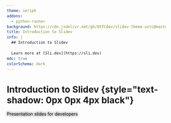 ```yaml
---
theme: seriph
addons:
  - python-runner
background: https://cdn.jsdelivr.net/gh/USTCdev/slidev-theme-ustc@master/assets/backgrounds/bg3.jpg
title: Introduction to Slidev
info: |
  ## Introduction to Slidev 

  Learn more at [Sli.dev](https://sli.dev)
mdc: true
colorSchema: dark
---
```


# Introduction to Slidev {style="text-shadow: 0px 0px 4px black"}

<div />

<div op-80 style="text-shadow: 0px 0px 8px black">
Presentation slides for developers
</div>

<div abs-br m-6 text-xl>
  <a href="https://github.com/slidevjs/slidev" target="_blank" class="slidev-icon-btn !border-none">
    <carbon:logo-github />
  </a>
</div>

<!-- to preload the modules -->
<Demo hidden />

---
transition: fade-out
layout: intro
class: mx-10
---

# Zecyel {.font-mono.text-primary}

<div class="leading-8 opacity-80">
Slidev 团队成员 <br>
FDU 本科 2023级 计算机专业
</div>

<div my-16 w-min grid="~ cols-[40px_1fr] gap-y4" items-center justify-center ml--3>
  <div i-ri-github-line op50 ma text-xl/>
  <div><a href="https://github.com/zecyel" target="_blank">github.com/Zecyel</a></div>
  <div i-fa6-brands-microblog op50 ma text-xl/>
  <div><a href="http://doc.zecyel.xyz" target="_blank">doc.zecyel.xyz</a></div>
  
</div>

<img src="./assets/avatar_zecyel.jpg" rounded-full w-46 abs-tr mt-24 mr-48/>

<div flex="~ gap2">

</div>

---
transition: fade-out
layout: intro
class: mx-10
---

# \_Kerman {.font-mono.text-primary}

<div class="leading-8 opacity-80">
Slidev 团队成员 <br>
USTC 本科 2023级
</div>

<div my-16 w-min grid="~ cols-[40px_1fr] gap-y4" items-center justify-center ml--3>
  <div i-ri-github-line op50 ma text-xl/>
  <div><a href="https://github.com/KermanX" target="_blank">github.com/KermanX</a></div>
  <div i-ri-twitter-x-line op50 ma text-xl/>
  <div><a href="https://x.com/KermanX_" target="_blank">x.com/KermanX_</a></div>
  <div i-ri-bluesky-line op50 ma text-xl/>
  <div><a href="https://bsky.app/profile/kermanx.github.io" target="_blank">bsky.app/profile/KermanX.github.io</a></div>
</div>

<img src="./assets/avatar_kermanx.jpg" rounded-full w-46 abs-tr mt-24 mr-48/>

<div flex="~ gap2">

</div>

---
transition: fade-out
layout: section
---

<div text-5xl pb-2>

Yet Another 

</div>

# Slides Maker?

---
layout: none
zoom: 0.8
preload: false
---

<Demo />

---
transition: slide-left
---

# Math?

Supports $\KaTeX$, a subset of $\LaTeX$.

$$ {1|2|3|4|all}
\begin{aligned}
\nabla \cdot \vec{E} &= \frac{\rho}{\varepsilon_0} \\
\nabla \cdot \vec{B} &= 0 \\
\nabla \times \vec{E} &= -\frac{\partial\vec{B}}{\partial t} \\
\nabla \times \vec{B} &= \mu_0\vec{J} + \mu_0\varepsilon_0\frac{\partial\vec{E}}{\partial t}
\end{aligned}
$$

---
transition: slide-left
---

# Graph?

Mermaid.js / PlantUML / Custom renderer

<div grid grid-cols-2 gap-12>
<div>

````md
  ```mermaid
  graph TB
    A[Start] --> B{Is it working?}
    B -- Yes --> C[Continue]
    B -- No --> D[Fix it]
    D --> B
  ```
````

</div>

```mermaid
graph TB
  A[Start] --> B{Is it working?}
  B -- Yes --> C[Continue]
  B -- No --> D[Fix it]
  D --> B
```

</div>

---
clicks: 2
transition: slide-left
---

# Code? <span v-click="2"> Even editable! </span>

<span v-if="$clicks < 1">It couldn't be simpler!</span>
<span v-else-if="$clicks < 2">"Shiki Magic Move"!</span>
<span v-else>"Monaco Editor"!</span>

<div v-show="$clicks < 2">

````md magic-move
```cpp
#include <stdio.h>

int main() {
  printf("Hello, Slidev!\n");

  for (int i = 0; i < 10; i++) {
    printf("%d\n", i);
  }
}
```

```cpp
#include <iostream>

int main() {
  std::cout << "Hello, Slidev!" << std::endl;

  for (int i : std::views::iota(0, 10)) {
    std::cout << i << std::endl;
  }
}
```
````

</div>

<div v-show="$clicks >= 2">

```ts {monaco}{height: 'auto'}
import { ref, watchEffect } from 'vue'

const a = ref(1)

watchEffect(() => {
  console.log(a.value)
})
```

</div>

---
transition: slide-left
---

# Interactivity?

<Connections class="mt-4"/>

<!-- <iframe v-click fixed right-0 w-120 h-68 top-30  src="https://sli.dev" ></iframe> -->

<iframe v-click fixed right-10 w-120 h-68 top-30 bottom-0  src="https://www.youtube.com/embed/dQw4w9WgXcQ?si=hCnWGH-S8ML-hjau" title="YouTube video player" frameborder="0" allow="accelerometer; autoplay; clipboard-write; encrypted-media; gyroscope; picture-in-picture; web-share" referrerpolicy="strict-origin-when-cross-origin" allowfullscreen></iframe>

---
transition: fade-out
---

# Animation & 3D?

<div class="w-60 relative">
  <div class="relative w-40 h-40">
    <img
      v-motion
      :initial="{ x: 800, y: -100, scale: 1.5, rotate: -50 }"
      :enter="final"
      class="absolute inset-0"
      src="https://sli.dev/logo-square.png"
      alt=""
    />
    <img
      v-motion
      :initial="{ y: 500, x: -100, scale: 2 }"
      :enter="final"
      class="absolute inset-0"
      src="https://sli.dev/logo-circle.png"
      alt=""
    />
    <img
      v-motion
      :initial="{ x: 600, y: 400, scale: 2, rotate: 100 }"
      :enter="final"
      class="absolute inset-0"
      src="https://sli.dev/logo-triangle.png"
      alt=""
    />
  </div>

  <div
    class="text-5xl absolute top-14 left-40 text-[#2B90B6] -z-1"
    v-motion
    :initial="{ x: -80, opacity: 0}"
    :enter="{ x: 0, opacity: 1, transition: { delay: 2000, duration: 1000 } }">
    Slidev
  </div>
</div>


<div v-drag="[474,126,489,410]" v-motion :initial="{opacity: 0}" :enter="{ opacity: 1, transition: { delay: 3000, duration: 2000 } }">
<TresCanvas v-bind="state">
  <Scene />
</TresCanvas>
<div op-80 abs-br>
by <span italic>Alvaro Saburido</span>
</div>
</div>


<!-- vue script setup scripts can be directly used in markdown, and will only affects current page -->
<script setup lang="ts">
const final = {
  x: 0,
  y: 0,
  rotate: 0,
  scale: 1,
  transition: {
    type: 'spring',
    damping: 10,
    stiffness: 20,
    mass: 2
  }
}

import { TresCanvas } from '@tresjs/core';
import { onMounted, reactive, ref } from 'vue';
import { BasicShadowMap, NoToneMapping, SRGBColorSpace } from 'three';
import Scene from './components/Scene.vue';

const state = reactive({
	alpha: true,
	transparent: true,
	shadowMapType: BasicShadowMap,
	outputColorSpace: SRGBColorSpace,
	toneMapping: NoToneMapping,
});
</script>

---
transition: fade-out
---

# Open Source & Free!

<div />

#### 假设：

- 学生 (FDU)
- 没有/几乎没有 JavaScript / HTML / CSS 经验

<div h-2 />

#### 目标：

- 对于学术报告，提高制作效率：
    - 学术幻灯片只需要排版和代码展示，基于文本的方式最为高效
    - 专注于文本内容，自带优雅的样式
- 对于演讲，使你的幻灯片更吸引人
    - 制作可交互的幻灯片
    - Slidev is Hackable，只有想象力是限制


---
layout: section
transition: fade-out
---

<h1>
<span class="text-white!"> Your First </span>
<span class="slidev"> Slidev </span>
</h1>

<style>
.slidev {
  background-color: #2B90B6;
  background-image: linear-gradient(45deg, #4EC5D4 10%, #146b8c 80%);
  background-size: 100%;
  -webkit-background-clip: text;
  -moz-background-clip: text;
  -webkit-text-fill-color: transparent;
  -moz-text-fill-color: transparent;
}
</style>

---

<div op-80> Option 1: </div>

# Stackblitz 在线环境

<div />

<div font-bold text-2xl class="font-[Consolas]" border="b dashed" w-min> https://sli.dev/new </div>

<div float-right mt--20>

优点：无需任何配置，只需要浏览器

缺点：编辑体验不如本地环境

</div>

<img src="./assets/stackblitz.png" />

---

<div op-80> Option 2: </div>

# 本地环境

<div />

1. 安装 Node.js

    - 打开 <span class="font-[Consolas] text-blue border-b ml-1 border-blue"> https://nodejs.org/ </span>
    - 点击下载按钮并安装

2. 换源 (可选)

    打开终端，运行以下命令

```bash
  npm config set registry https://registry.npmmirror.com
```

---

<div op-80> 本地环境 </div>

# 创建 Slidev 项目

- 打开终端 [（桌面/文件夹中右键，选择“在终端中打开”）]{.op-80.text-sm}

- 创建 Slidev 项目

```bash
  npm create slidev@latest
```

- 进入项目目录

```bash
  cd my-slidev
```

- 打开 VSCode

```bash
  code .
```

---

<div op-80> 本地环境 </div>

# 运行 Slidev

<div />

打开终端（推荐使用 VSCode 内置终端），执行以下命令：

```bash
npm run dev
```

会自动打开一个浏览器窗口，显示你的幻灯片

尝试编辑 `slides.md` 文件，保存后浏览器会自动更新内容

---

<div op-80> 本地环境 </div>

# VSCode 拓展

<div />

搜索 “Slidev”，安装拓展

<v-clicks at="1">

- [点击 Slidev 图标]{.text-red}
- [幻灯片导航]{.text-yellow}
- [幻灯片预览]{.text-green}

</v-clicks>

<img src="./assets/vscode.png" fixed right-0 top-0 bottom-0 h-full />

<div v-click border="2 red rounded" v-drag="[510,283,44,43]" />

<div v-click border="2 yellow rounded" v-drag="[555,46,216,276]" />

<div v-click border="2 green rounded" v-drag="[555,323,216,214]" />

---

# 用户界面

<div />

<div grid grid-cols-2 gap-12>
<div>

#### 导航栏 {.mb-2}

- <carbon-maximize /> 全屏播放
- <carbon-arrow-left /><carbon-arrow-right /> 上一步/下一步
- <carbon-apps /> 幻灯片列表
- <carbon-user-avatar /> 打开摄像头
- <carbon-video /> 录制演讲
- <carbon-pen /> 绘图
- <carbon-text-annotation-toggle /> 编辑幻灯片


</div>
<div>

#### 快捷键 {.mb-2}

- <carbon-arrow-left /><carbon-arrow-right /><span class="acc-key"> SPACE </span> 上一步/下一步
- <carbon-arrow-up /><carbon-arrow-down /> 上一张/下一张 <span ml-1 op-80>(跳过动画)</span>
- <span class="acc-key"> F </span> 全屏

</div>
</div>

<svg v-drag="[317,275,128,239,12]" op-60 width="275" height="463" viewBox="0 0 275 463" fill="none" xmlns="http://www.w3.org/2000/svg">
<path d="M134.511 461.181C134.611 462.004 135.359 462.589 136.181 462.489L149.582 460.858C150.405 460.758 150.99 460.01 150.89 459.187C150.79 458.365 150.042 457.78 149.22 457.88L137.308 459.33L135.858 447.418C135.758 446.595 135.01 446.01 134.187 446.11C133.365 446.21 132.78 446.958 132.88 447.78L134.511 461.181ZM1.17697 6.48952C51.5194 0.508233 102.808 3.25775 146.963 16.3754C191.121 29.4936 228.037 52.9439 249.849 88.2878C271.644 123.605 278.503 171.033 262.098 232.425C245.685 293.845 206.001 369.162 134.819 460.075L137.181 461.925C208.499 370.838 248.44 295.155 264.996 233.2C281.559 171.217 274.731 122.895 252.401 86.7122C230.088 50.556 192.442 26.7564 147.818 13.4996C103.192 0.24223 51.4806 -2.50825 0.823027 3.51048L1.17697 6.48952Z" fill="white" stroke-dasharray="4 4" />
</svg>

<div border="t-2 r-2 dashed white op-60" fixed left-0 bottom-0 w-90 h-10 />

<style>
.slidev-icon {
  @apply ml-2 border border-#777 border-rounded border-op-50 p-1 text-2xl mb--1;
}
.acc-key {
  @apply mx-2 border border-#777 border-rounded border-op-50 p-1 text-4 leading-5 mb--1 min-w-7 inline-block text-center;
}
</style>

---
layout: section
---

# 语法介绍

---

# Markdown

<div />

<div grid grid-cols-2 gap-12>
<div>

幻灯片的内容使用 Markdown 语法编写

```md
# 标题

- 列表项 1
- 列表项 2

**粗体** *斜体* ~~删除线~~

[链接](https://sli.dev)
```

</div>
<div mt-14>

# 标题

- 列表项 1
- 列表项 2

**粗体** *斜体* ~~删除线~~

[链接](https://sli.dev){.text-blue}

</div>
</div>

<style>
li {
  @apply !leading-8;
}
</style>

---
clicks: 3
---

# HTML & Vue

<div />

HTML 和 Vue 提供更强大的灵活性

<div grid grid-cols-2 gap-12>
<div>

```md
<div style="color: red">
  Some HTML
</div>
<div v-for="i in 3">{{ 2**i }}</div>
```

</div>
<div mt-1>

<div style="color: red">
  Some HTML
</div>

<div v-for="i in 3">{{ 2**i }}</div>

</div>
</div>

<div v-click grid grid-cols-4 gap-4 mt-16>
<div border="2 #74c7ec rounded-xl" bg="#74c7ec op-20" py-2 px-4 min-h-26 max-h-max>
Markdown <span text-xs op-90>(Standard)</span>
<div border="2 #e0744c rounded-xl" bg="#e0744c op-20" py-2 px-4 mt-1>
HTML
</div>
</div>
<div border="2 #42d392 rounded-xl" bg="#42d392 op-20" py-2 px-4 min-h-26 max-h-max>
Vue
<div border="2 #e0744c rounded-xl" bg="#e0744c op-20" py-2 px-4 mt-1>
HTML
</div>
</div>
<div col-span-2 flex gap-4 v-click="2">
<carbon-arrow-right text-3xl mt-8/>
<div flex-grow border="2 #2a90b5 rounded-xl" bg="#2a90b5 op-20" py-2 px-4 transition-all duration-500 h-26 :class="$clicks > 2 ? 'h-42' : ''">
Slidev Syntax
<div flex children:flex-grow gap-4 children:text-center>
<div border="2 #74c7ec rounded-xl" bg="#74c7ec op-20" py-2 px-4 mt-1>
Markdown
</div>
<div border="2 #42d392 rounded-xl" bg="#42d392 op-20" py-2 px-4 mt-1>
Vue
</div>
<div border="2 #e0744c rounded-xl" bg="#e0744c op-20" py-2 px-4 mt-1>
HTML
</div>
</div>
<div border="2 #aaaaaa rounded-xl" bg="#aaaaaa op-20" py-2 px-4 mt-4 mb-2 transition forward:delay-200 op-0 :class="$clicks > 2 ? 'op-100' : ''">
Custom Syntax
</div>
</div>
</div>
</div>

---

# UnoCSS

<div />

CSS 和 UnoCSS 提供更多的样式选择

需要一些学习。可能比 LaTeX 更简单和直观

<div grid grid-cols-2 gap-12>
<div flex flex-col gap-4>

```md
<div text-blue> Text color </div>

<div text-2xl> Text size </div>

<div border="1 blue"> Border </div>

<div bg="blue op-40"> Background </div>

<div pl-8> Padding </div>
```

</div>

<div mt-1 flex flex-col gap-6>
<div text-blue> Text color </div>

<div text-2xl mt--1> Text size </div>

<div border="1 blue"> Border </div>

<div bg="blue op-40"> Background </div>

<div pl-8> Padding </div>

</div>
</div>

---

# 常用布局

基于 Web 的幻灯片有更多的布局选择

<div mt--4 />

- Grid：静态分配空间

<div grid grid-cols-2 gap-12>

```md
<div grid grid-cols-2 gap-4>
  <div border p-2> Left  </div>
  <div border p-2> Right </div>
</div>
```

<div grid grid-cols-2 gap-4 p-2 :className="className">
<div border p-2> Left  </div>
<div border p-2> Right </div>
</div>
</div>

- Flex：动态分配空间

<div grid grid-cols-2 gap-12>

<div w-100>

```md
<div flex gap-4>
  <div border p-2> Item  </div>
  <div border p-2> Large Item </div>
  <div border p-2 flex-grow> Rest </div>
</div>
```

</div>

<div flex gap-4 p-2 :className="className">
<div border p-2> Item  </div>
<div border p-2> Large Item </div>
<div border p-2 flex-grow> Rest </div>
</div>
</div>

<div v-click mt-2 text-xl flex items-bottom>
<simple-icons-mdnwebdocs text-blue mr-3 /><span>MDN Web Docs</span>
<a href="https://developer.mozilla.org/zh-CN/" class="font-[Consolas] ml-6 text-lg block mt-0.5 align-bottom"> https://developer.mozilla.org/zh-CN/ </a>
</div>

<!-- <div grid grid-cols-3>
<label><input type="checkbox" v-model="item1" :disabled="item1" /><code> items-start </code></label>
<label><input type="checkbox" v-model="item2" :disabled="item2" /><code> items-center </code></label>
<label><input type="checkbox" v-model="item3" :disabled="item3" /><code> items-end </code></label>
<label><input type="checkbox" v-model="justify1" :disabled="justify1" /><code> justify-start </code></label>
<label><input type="checkbox" v-model="justify2" :disabled="justify2" /><code> justify-center </code></label>
<label><input type="checkbox" v-model="justify3" :disabled="justify3" /><code> justify-end </code></label>
</div> -->

<script setup>
import { ref, computed } from 'vue'
const items = ref(0)
const justify = ref(0)
const item1 = computed({ get: () => items.value == 0, set: () => items.value = 0 })
const item2 = computed({ get: () => items.value == 1, set: () => items.value = 1 })
const item3 = computed({ get: () => items.value == 2, set: () => items.value = 2 })
const justify1 = computed({ get: () => justify.value == 0, set: () => justify.value = 0 })
const justify2 = computed({ get: () => justify.value == 1, set: () => justify.value = 1 })
const justify3 = computed({ get: () => justify.value == 2, set: () => justify.value = 2 })
const className = computed(() => {
  return [
    'items-start',
    'items-center',
    'items-end',
  ][items.value] + ' ' + [
    'justify-start',
    'justify-center',
    'justify-end',
  ][justify.value]
})
</script>

---

# 分隔幻灯片

以上是单张幻灯片的编写方式，如何编写多张幻灯片？

```md
# 第一页

第一页的内容

---

# 第二页

第二页的内容
```

<div mt-8 op-80>

注：VSCode 拓展会使用蓝色线条突出分隔符

</div>

---

# 配置幻灯片

为幻灯片添加属性！

```md
---
theme: seriph
---

# 第一张幻灯片

---
layout: intro
---

# 第二页的布局是 intro！

---

# 第三页没有任何配置
```

<div v-click rounded-xl border="2 yellow" v-drag="[61,141,221,80]" />

<div v-after text-yellow v-drag="[302,132,363,NaN]">

第一页前的配置是 `Headmatter`

用于配置整个文稿的属性

</div>

<div v-click rounded-xl border="2 green" v-drag="[58,285,221,80]" />

<div v-after text-green v-drag="[300,277,363,NaN]">

其他每页前的配置是 `Frontmatter`

用于配置单页的属性

</div>

<div v-click rounded-xl border="2 red" v-drag="[60,423,223,44]" />

<div v-after text-red v-drag="[297,415,363,NaN]">

`Headmatter` 和 `Frontmatter` 都是可选的

</div>

---

# 配置幻灯片

为幻灯片添加属性！

<div h-5 />

让我们看一个真实的例子！

[This Slides](https://github.com/Zecyel/slidev-intro/blob/main/slides.md?plain=1)

---

# 数学公式

<div />

<div grid grid-cols-2 gap-12>
<div>

```md
  **行内公式**：$1 + 1 = \textcircled{9}$


  **多行公式**：
  $$ {all|1|2}
  \begin{aligned}
  a x^2 + b x + c &= 0 \\
  x &= \frac{-b \pm \sqrt{b^2 - 4ac}}
            {2a}
  \end{aligned}
  $$
```

</div>
<div>


**行内公式**：$1 + 1 = \textcircled{9}$

<div h-2 />

**多行公式**：
$$ {all|1|2}
\begin{aligned}
a x^2 + b x + c &= 0 \\
x &= \frac{-b \pm \sqrt{b^2 - 4ac}}{2a}
\end{aligned}
$$

</div>
</div>


---

# 代码块

<div />

朴实无华的代码块，语法和 Markdown 相同

<div grid grid-cols-2 gap-12>

````md
  ```js
  console.log('Hello, Slidev!')
  ```
````

```js
console.log('Hello, Slidev!')
```

</div>

<div>

带有动态突出显示的代码块

<div grid grid-cols-2 gap-12>

````md
  ```js {1-2|3|4}
  const a = 2;
  const b = 3;
  const c = a ** b;
  console.log(c);
  ```
````

```js {1-2|3|4}
const a = 2;
const b = 3;
const c = a ** b;
console.log(c);
```

</div>
</div>

---
class: code-sm
---

<!-- # 代码编辑器

<div grid grid-cols-2 gap-4 mb-4>

````md
  ```js {monaco}
  console.log('Hello, Slidev!')
  ```
````

```js {monaco}
console.log('Hello, Slidev!')
```

</div> -->


# 代码运行器 <span text-lg text-white op-80> 内置 JavaScript & TypeScript, Python 可安装插件 </span>

<div grid grid-cols-2 gap-4>

````md
  ---
  addons:
    - python-runner
  ---

  <!-- ... -->

  ```py {monaco-run}
  import pandas as pd
  from termcolor import colored

  print(colored("Slidev", "blue"))
  df = pd.DataFrame({
    'a': [1, 2],
    'b': [3, 4]
  })
  print(df)
  ```
````

```python {monaco-run}
import pandas as pd
from termcolor import colored

print(colored("Slidev", "blue"))
df = pd.DataFrame({
  'a': [1, 2],
  'b': [3, 4]
})
print(df)
```

</div>

---

# 点击动画

我也不知道为什么叫 “点击动画”，其实就是一步一步的动画意思

<div grid grid-cols-2 gap-12 mb-6>

```md
<div> 1 + 1 = ? </div>
<div v-click> ⑨ ? </div>
<div v-click> No! </div>
<div v-after> It's 2. </div>
```

<div>

<div> 1 + 1 = ? </div>
<div v-click> ⑨ ? </div>
<div v-click> No! </div>
<div v-after> It's 2. </div>

</div>
</div>

<div v-click>

- `v-click`: 下一步才显示
- `v-after`: 和上一个 `v-click` 或 `v-after` 同时显示

</div>

---

# 列表动画

对于列表和表格，写一堆 `v-click` 也太麻烦了

<div grid grid-cols-2 gap-12 mt--2>

```md
<v-clicks>

- Option 1
- Option 2
- Option 3

</v-clicks>

<v-clicks>

| ID | Data |
| -- | ---- |
| 1  | A    |
| 2  | B    |

</v-clicks>
```

<div>

<v-clicks>

- Option 1
- Option 2
- Option 3

</v-clicks>

<div h-26 />

<v-clicks>

| ID | Data |
| -- | ---- |
| 1  | A    |
| 2  | B    |

</v-clicks>

</div>
</div>

---
clicks: 3
---

# 不按顺序的动画

这也是一种常见的情况

<div grid grid-cols-2 mt--2>

```md
<div v-click="2"> Third  </div>
<div v-click="0"> First  </div>
<div v-click="1"> Second </div>
```

<div pt-2 pl-12>

<div v-click="2"> Third  </div>
<div v-click="0"> First  </div>
<div v-click="1"> Second </div>

</div>
</div>

<div h-8 />

# 编程式的动画

<div grid grid-cols-2 mt--2>

```vue
<div :class="{'text-red': $clicks > 2}">
  will change color
</div>
```

<div pt-2 pl-12>

<div :class="{'text-red': $clicks > 2}">
  will change color
</div>

</div>
</div>

在 frontmatter 使用 `clicks: 3` 来控制动画步骤总数

---
transition: view-transition
---

# 其他很强大的动画类型

<div />

- Slide transition

- <span view-transition-title> CSS view transition </span>

- CSS transition property

- Motion

---
transition: view-transition
---

# <span view-transition-title> View Transition </span>

很酷，对吧

```md
---
transition: view-transition
---

# 其他很强大的动画类型

- <span view-transition-title> CSS view transition </span>

---
transition: view-transition
---

# <span view-transition-title> View Transition </span>
```

---

# Icons

<div />

<div grid grid-cols-2 gap-12>

```md
<carbon-logo-github />
<i i-carbon-chart-column />
```

<div flex flex-col gap-2 mt-2 text-xl>
<carbon-logo-github />
<i i-carbon-chart-column />
</div>
</div>

<div class="font-[Consolas]" mt-4> <a href="https://icones.js.org/">https://icones.js.org/</a> </div>

<iframe src="https://icones.js.org/" h-163 mt-2 class="origin-left-top w-200% scale-50" />

---
dragPos:
  square: 677,37,167,_,-16
---

# Draggable Elements

Double-click on the draggable elements to edit their positions.

<br>

###### Directive Usage

```md
<img v-drag="'square'" src="https://sli.dev/logo.png">
```

<br>

###### Component Usage

```md
<v-drag text-3xl>
  <div class="i-carbon:arrow-up" />
  Use the `v-drag` component to have a draggable container!
</v-drag>
```

<v-drag pos="663,206,261,_,-15">
  <div text-center text-3xl border border-main rounded>
    Double-click me!
  </div>
</v-drag>

<img v-drag="'square'" src="https://sli.dev/logo.png">

###### Draggable Arrow

```md
<v-drag-arrow two-way />
```

<v-drag-arrow pos="630,426,253,46" two-way op70 />

---
layout: section
---

# 一些技巧

---

# 演示 与 导出

<div h-5 />

<div grid grid-cols-2 gap-10 mb-12>
<div>

- Option 1: **投屏 / HDMI**
    - 我的首选

- Option 2: **局域网**
    - 你的电脑启动 `npm run dev --remote`，目标设备访问该地址
    - 不同设备，演讲者可以看演讲者视图，进度和绘图同步
    ![dev](./assets/dev.png){.w80}

</div>
<div>

- Option 3: **导出到 PPTX / PDF**
    - 丧失交互性
    - 不得已的选择

- Option 4: **部署到 GitHub Pages 等**
    - 任何时候都可以访问
    - 无法同步进度和绘图

</div>
</div>

<style>
li p {
  @apply mb-0 mt-0;
}
li {
  @apply !leading-8.5;
}
</style>

---

# 部署

<div />

编译成静态网站：

```bash
npm run build
npm run build --base /folder/
```

（生成的代码在 `dist` 目录下）

<div h-4 />

或者，使用托管服务，解放双手：

- GitHub Pages / Netlify / Vercel

- Slidev 官网有指南，非常方便

---

# AI

<div />

<div grid grid-cols-2 gap-4 mb-12>
<div>

- Bolt.new (有专门的 Slidev 选项)

<video src="./assets/boltnew.mp4" autoplay loop muted w-100 mt-4 float-right />

</div>
<div>

- GitHub Copilot / Cursor / ...

![](./assets/copilot.png){.w-100.text-right.mt-4}

</div>
</div>

---

# 一些提示

<div />

- PPT 和 Slidev 的适用场景不同，有的时候 PPT 更合适
- 使用 Slidev 时，先确定是追求效率还是质量
    - 追求效率：Slidev 里只需要写文本，就可以获得不错的排版
        - 写好了文章，需要做汇报的情况
    - 追求质量：编写 CSS 和 Vue，可以做出完美效果，但需要更多时间
        - 专业演讲，需要更好的效果
- Slidev 中的高级功能需要一些 JavaScript / CSS 知识，如果没有基础，琢磨起来比较耗时
  
  可以在社区里（群里）提问

---

# 更多功能，参见文档 <span ml-6 text-white class="font-[Consolas]"> https://cn.sli.dev </span>

<div h-4 />

<iframe src="https://cn.sli.dev/features/" class="origin-left-top w-150% scale-67"  h-160 />

---

# 加入我们的社区

欢迎提 issue 和问题，也欢迎 PR

- <carbon-earth-europe-africa-filled /> Website: https://sli.dev <div h-2/>
- <carbon-logo-github /> GitHub: https://github.com/slidevjs/slidev <div h-2/>
- <carbon-logo-discord /> Discord: https://chat.sli.dev <div h-2/>
- <cib-tencent-qq /> QQ Group: <span font-mono text-blue2>978643067</span> <div h-2 />
- <cib-tencent-qq /> CSLG QQ Group: <span font-mono text-blue2>926958092</span>

<img src="./assets/qqgroup.jpg" rounded-xl v-drag="[607,100,305,NaN]" />

<style>
a {
  @apply font-[Consolas] text-blue2;
}

li {
  @apply leading-10 text-xl;
}
</style>
---
layout: end
---

谢谢大家！
